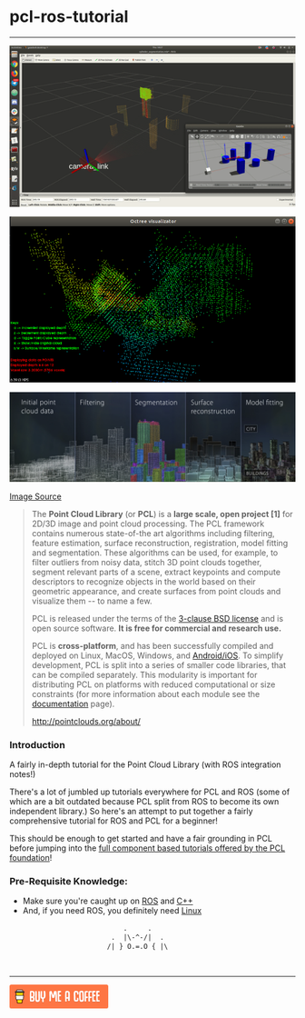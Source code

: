 # pcl-ros-tutorial
---

![CylinderSegmentation.gif](assets/CylinderSegmentationFast.gif)

![1561461023329](assets/1561461023329.png)

![1561451395155](assets/1561451395155.png)

[Image Source](<http://pointclouds.org/>)

> The **Point Cloud Library** (or **PCL**) is a **large scale, open project [1]** for 2D/3D image and point cloud processing. The PCL framework contains numerous state-of-the art algorithms including filtering, feature estimation, surface reconstruction, registration, model fitting and segmentation. These algorithms can be used, for example, to filter outliers from noisy data, stitch 3D point clouds together, segment relevant parts of a scene, extract keypoints and compute descriptors to recognize objects in the world based on their geometric appearance, and create surfaces from point clouds and visualize them -- to name a few.
>
> PCL is released under the terms of the [3-clause BSD license](http://en.wikipedia.org/wiki/BSD_licenses#3-clause_license_.28.22New_BSD_License.22_or_.22Modified_BSD_License.22.29) and is open source software. **It is free for commercial and research use.**
>
> PCL is **cross-platform**, and has been successfully compiled and deployed on Linux, MacOS, Windows, and [Android/iOS](http://pointclouds.org/news/2012/05/29/pcl-goes-mobile-with-ves-and-kiwi/). To simplify development, PCL is split into a series of smaller code libraries, that can be compiled separately. This modularity is important for distributing PCL on platforms with reduced computational or size constraints (for more information about each module see the [documentation](http://pointclouds.org/documentation/) page).
>
> <http://pointclouds.org/about/>



### Introduction

A fairly in-depth tutorial for the Point Cloud Library (with ROS integration notes!)

There's a lot of jumbled up tutorials everywhere for PCL and ROS (some of which are a bit outdated because PCL split from ROS to become its own independent library.) So here's an attempt to put together a fairly comprehensive tutorial for ROS and PCL for a beginner!

This should be enough to get started and have a fair grounding in PCL before jumping into the [full component based tutorials offered by the PCL foundation](<http://pointclouds.org/documentation/tutorials/>)!



### Pre-Requisite Knowledge:

- Make sure you're caught up on [ROS](<https://github.com/methylDragon/coding-notes/tree/master/Robot Operating System (ROS)/ROS>) and [C++](<https://github.com/methylDragon/coding-notes/tree/master/C++>)
- And, if you need ROS, you definitely need [Linux](<https://github.com/methylDragon/linux-reference>)



```
                            .     .
                         .  |\-^-/|  .    
                        /| } O.=.O { |\
```

​    

------

[![Yeah! Buy the DRAGON a COFFEE!](./assets/COFFEE%20BUTTON%20%E3%83%BE(%C2%B0%E2%88%87%C2%B0%5E).png)](https://www.buymeacoffee.com/methylDragon)

